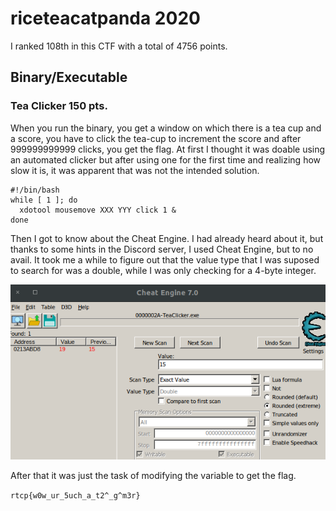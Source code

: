 # riceteacatpanda 2020

I ranked 108th in this CTF with a total of 4756 points.

## Binary/Executable

### Tea Clicker 150 pts.

When you run the binary, you get a window on which there is a tea cup and a score, you have to click the tea-cup to increment the score and after 999999999999 clicks, you get the flag. At first I thought it was doable using an automated clicker but after using one for the first time and realizing how slow it is, it was apparent that was not the intended solution.

```
#!/bin/bash
while [ 1 ]; do
  xdotool mousemove XXX YYY click 1 &
done
```

Then I got to know about the Cheat Engine. I had already heard about it, but thanks to some hints in the Discord server, I used Cheat Engine, but to no avail. It took me a while to figure out that the value type that I was suposed to search for was a double, while I was only checking for a 4-byte integer.

![](teaclicker.png)

After that it was just the task of modifying the variable to get the flag.

```rtcp{w0w_ur_5uch_a_t2^_g^m3r}```
